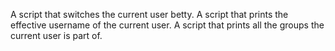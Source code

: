 A script that switches the current user betty.
A script that prints the effective username of the current user.
A script that prints all the groups the current user is part of.